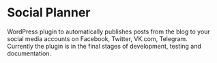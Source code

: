 # Social Planner

WordPress plugin to automatically publishes posts from the blog to your social media accounts on Facebook, Twitter, VK.com, Telegram.  
Currently the plugin is in the final stages of development, testing and documentation.